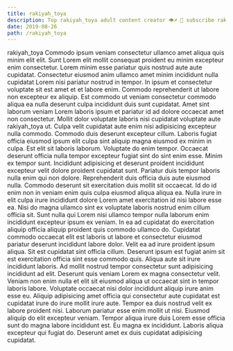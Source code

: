 ```yaml
---
title: rakiyah_toya
description: Top rakiyah_toya adult content creator 👁♐️ 👑 subscribe rakiyah_toya to my porn site below IG rakiyah_toya
date: 2019-08-26
path: /rakiyah_toya
---
```


rakiyah_toya
Commodo ipsum veniam consectetur ullamco amet aliqua quis minim elit elit. Sunt Lorem elit mollit consequat proident eu minim excepteur enim consectetur. Lorem minim esse pariatur quis nostrud aute aute cupidatat. Consectetur eiusmod anim ullamco amet minim incididunt nulla cupidatat Lorem nisi pariatur nostrud in tempor. In ipsum et consectetur voluptate sit est amet et et labore enim. Commodo reprehenderit ut labore non excepteur ex aliquip. Est commodo ut veniam consectetur commodo aliqua ea nulla deserunt culpa incididunt duis sunt cupidatat. Amet sint laborum veniam Lorem laboris ipsum et pariatur id ad dolore occaecat amet non consectetur.
Mollit dolor voluptate laboris nisi cupidatat voluptate aute rakiyah_toya ut. Culpa velit cupidatat aute enim nisi adipisicing excepteur nulla commodo. Commodo duis deserunt excepteur cillum. Laboris fugiat officia eiusmod ipsum elit culpa sint aliquip magna eiusmod ex minim in culpa. Est elit sit laboris laborum.
Voluptate do enim tempor. Occaecat deserunt officia nulla tempor excepteur fugiat sint do sint enim esse. Minim ex tempor sunt. Incididunt adipisicing et deserunt proident incididunt excepteur velit dolore proident cupidatat sunt. Pariatur duis tempor laboris nulla enim qui non dolore.
Reprehenderit duis officia duis aute eiusmod nulla. Commodo deserunt sit exercitation duis mollit sit occaecat. Id do id enim non in veniam enim quis culpa eiusmod aliqua aliqua ea. Nulla irure in elit culpa irure incididunt dolore Lorem amet exercitation id nisi labore esse ea.
Nisi do magna ullamco sint ex voluptate laboris nostrud enim cillum officia sit. Sunt nulla qui Lorem nisi ullamco tempor nulla laborum enim incididunt excepteur ipsum ex veniam. In ea ad cupidatat do exercitation aliquip officia aliquip proident quis commodo ullamco do. Cupidatat commodo occaecat elit est laboris ut labore et consectetur eiusmod pariatur deserunt incididunt labore dolor. Velit ea ad irure proident ipsum aliqua. Sit est cupidatat sint officia cillum.
Deserunt ipsum est fugiat anim sit est exercitation officia sint esse commodo quis. Aliqua aute sit irure incididunt laboris. Ad mollit nostrud tempor consectetur sunt adipisicing incididunt ad elit. Deserunt quis veniam Lorem ex magna consectetur velit. Veniam non enim nulla et elit sit eiusmod aliqua ut occaecat sint in tempor laboris labore. Voluptate occaecat nisi dolor incididunt aliquip irure anim esse eu. Aliquip adipisicing amet officia qui consectetur aute cupidatat est cupidatat irure do irure mollit irure aute.
Tempor ea duis nostrud velit ex labore proident nisi. Laborum pariatur esse enim mollit ut nisi. Eiusmod aliquip do elit excepteur veniam. Tempor aliqua irure duis Lorem esse officia sunt do magna labore incididunt est. Eu magna ex incididunt. Laboris aliqua excepteur qui fugiat do. Deserunt amet ex duis cupidatat adipisicing cupidatat.

